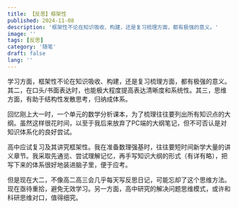 ```yaml
---
title: 【反思】框架性
published: 2024-11-08
description: '框架性不论在知识吸收、构建，还是复习梳理方面，都有极强的意义。'
image: ''
tags: [反思]
category: '随笔'
draft: false 
lang: ''
---
```

学习方面，框架性不论在知识吸收、构建，还是复习梳理方面，都有极强的意义。其二，在口头/书面表达时，也能极大程度提高表达清晰度和系统性。其三，思维方面，有助于结构性发散思考，归纳成体系。

回忆刚上大一时，一个单元的数学分析课本，为了梳理往往要列出所有知识点的大纲。虽然这样很花时间，以至于我后来放弃了PC端的大纲笔记，但不可否认是对知识体系化的良好尝试。

高中应试复习及其讲究框架性。我在准备数理强基时，往往要短时间新学大量的讲义章节。我采取先通览、尝试理解记忆，再手写知识大纲的形式（有详有略），把写下来的体系很好地装进脑子里，便于应考。

但是现在大二，不像高二高三会几乎每天写反思日记，可能忘却了这个思维方法。现在亟待重拾，避免无效学习。另一方面，高中研究的解决问题思维模式，或许和科研思维对口，值得细究。